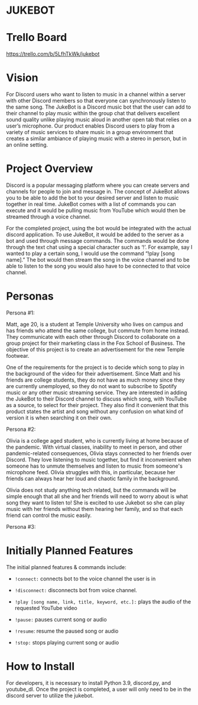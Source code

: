 # JUKEBOT

# Trello Board
https://trello.com/b/5LfhTkWk/jukebot

# Vision
For Discord users who want to listen to music in a channel within a server with other Discord members so that everyone can synchronously listen to the same song. The JukeBot is a Discord music bot that the user can add to their channel to play music within the group chat that delivers excellent sound quality unlike playing music aloud in another open tab that relies on a user’s microphone. Our product enables Discord users to play from a variety of music services to share music in a group environment that creates a similar ambiance of playing music with a stereo in person, but in an online setting.

# Project Overview
Discord is a popular messaging platform where you can create servers and channels for people to join and message in. The concept of JukeBot allows you to be able to add the bot to your desired server and listen to music together in real time. JukeBot comes with a list of commands you can execute and it would be pulling music from YouTube which would then be streamed through a voice channel. 

For the completed project, using the bot would be integrated with the actual discord application. To use JukeBot, it would be added to the server as a bot and used through message commands. The commands would be done through the text chat using a special character such as ‘!’. For example, say I wanted to play a certain song, I would use the command “!play [song name].” The bot would then stream the song in the voice channel and to be able to listen to the song you would also have to be connected to that voice channel.

# Personas
Persona #1:

Matt, age 20, is a student at Temple University who lives on campus and has friends who attend the same college, but commute from home instead. They communicate with each other through Discord to collaborate on a group project for their marketing class in the Fox School of Business. The objective of this project is to create an advertisement for the new Temple footwear.

One of the requirements for the project is to decide which song to play in the background of the video for their advertisement. Since Matt and his friends are college students, they do not have as much money since they are currently unemployed, so they do not want to subscribe to Spotify music or any other music streaming service. They are interested in adding the JukeBot to their Discord channel to discuss which song, with YouTube as a source, to select for their project. They also find it convenient that this product states the artist and song without any confusion on what kind of version it is when searching it on their own.

Persona #2:

Olivia is a college aged student, who is currently living at home because of the pandemic. With virtual classes, inability to meet in person, and other pandemic-related consequences, Olivia stays connected to her friends over Discord. They love listening to music together, but find it inconvenient when someone has to unmute themselves and listen to music from someone's microphone feed. Olivia struggles with this, in particular, because her friends can always hear her loud and chaotic family in the background. 

Olivia does not study anything tech related, but the commands will be simple enough that all she and her friends will need to worry about is what song they want to listen to! She is excited to use Jukebot so she can play music with her friends without them hearing her family, and so that each friend can control the music easily. 

Persona #3: 


# Initially Planned Features
The initial planned features & commands include:
- `!connect:` connects bot to the voice channel the user is in <p>
- `!disconnect:` disconnects bot from voice channel. <p>
- `!play [song name, link, title, keyword, etc.]:` plays the audio of the requested YouTube video<p><p>
- `!pause:` pauses current song or audio<p>
- `!resume`: resume the paused song or audio<p>
- `!stop:` stops playing current song or audio<p>

# How to Install
For developers, it is necessary to install Python 3.9, discord.py, and youtube_dl. Once the project is completed, a user will only need to be in the discord server to utilize the jukebot.

